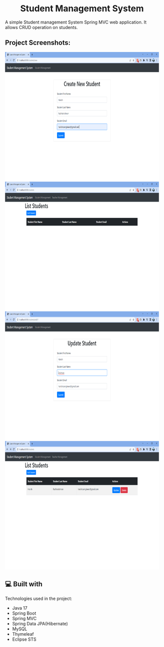 <h1 align="center" id="title">Student Management System</h1>

<p id="description">A simple Student management System Spring MVC web application. It allows CRUD operation on students.</p>

<h2>Project Screenshots:</h2>

<img src="https://github.com/HarishRJ/Student-Management-System-CRUD-App/blob/master/src/create.png" alt="project-screenshot" width="750" height="420/">

<img src="https://github.com/HarishRJ/Student-Management-System-CRUD-App/blob/master/src/List.png" alt="project-screenshot" width="750" height="420/">

<img src="https://github.com/HarishRJ/Student-Management-System-CRUD-App/blob/master/src/update.png" alt="project-screenshot" width="750" height="420/">

<img src="https://github.com/HarishRJ/Student-Management-System-CRUD-App/blob/master/src/add.png" alt="project-screenshot" width="750" height="420/">

  
  
<h2>💻 Built with</h2>

Technologies used in the project:

*   Java 17
*   Spring Boot
*   Spring MVC
*   Spring Data JPA(Hibernate)
*   MySQL
*   Thymeleaf
*   Eclipse STS
